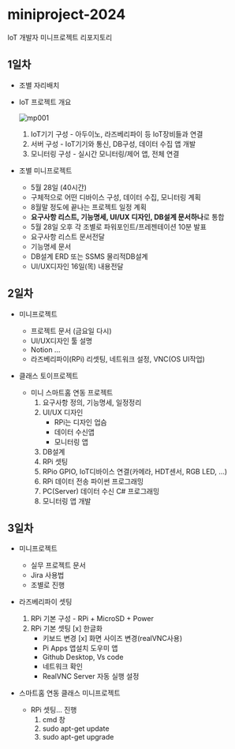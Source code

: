 # miniproject-2024
IoT 개발자 미니프로젝트 리포지토리

## 1일차
- 조별 자리배치
- IoT 프로젝트 개요

    ![mp001](https://github.com/yongseok2312/miniproject-2024/assets/135982451/240dd9c3-0644-4b3f-9643-d464f07b97dc)
    1. IoT기기 구성 - 아두이노, 라즈베리파이 등 IoT장비들과 연결
    2. 서버 구성 - IoT기기와 통신, DB구성, 데이터 수집 앱 개발
    3. 모니터링 구성 - 실시간 모니터링/제어 앱, 전체 연결
    
- 조별 미니프로젝트
   - 5월 28일 (40시간)
    - 구체적으로 어떤 디바이스 구성, 데이터 수집, 모니터링 계획
    - 8월말 정도에 끝나는 프로젝트 일정 계획
    - **요구사항 리스트, 기능명세, UI/UX 디자인, DB설계 문서하나**로 통합
    - 5월 28일 오후 각 조별로 파워포인트/프레젠테이션 10분 발표
    - 요구사항 리스트 문서전달
    - 기능명세 문서
    - DB설계 ERD 또는 SSMS 물리적DB설계 
    - UI/UX디자인 16일(목) 내용전달

## 2일차
- 미니프로젝트
    - 프로젝트 문서 (금요일 다시)
    - UI/UX디자인 툴 설명
    - Notion ...
    - 라즈베리파이(RPi) 리셋팅, 네트워크 설정, VNC(OS UI작업)

- 클래스 토이프로젝트
    - 미니 스마트홈 연동 프로젝트
        1. 요구사항 정의, 기능명세, 일정정리
        2. UI/UX 디자인
            - RPi는 디자인 업슴
            - 데이터 수신앱
            - 모니터링 앱
        3. DB설계
        4. RPi 셋팅
        5. RPio GPIO, IoT디바이스 연결(카메라, HDT센서, RGB LED, ...)
        6. RPi 데이터 전송 파이썬 프로그래밍
        7. PC(Server) 데이터 수신 C# 프로그래밍
        8. 모니터링 앱 개발

## 3일차
- 미니프로젝트
    - 실무 프로젝트 문서
    - Jira 사용법
    - 조별로 진행

- 라즈베리파이 셋팅
    1. RPi 기본 구성 - RPi + MicroSD + Power
    2. RPi 기본 셋팅
        [x] 한글화
        - 키보드 변경
        [x] 화면 사이즈 변경(realVNC사용)
        - Pi Apps 앱설치 도우미 앱
        - Github Desktop, Vs code
        - 네트워크 확인 
        - RealVNC Server 자동 실행 설정

- 스마트홈 연동 클래스 미니프로젝트
    - RPi 셋팅... 진행 
        1. cmd 창
        2. sudo apt-get update
        3. sudo apt-get upgrade